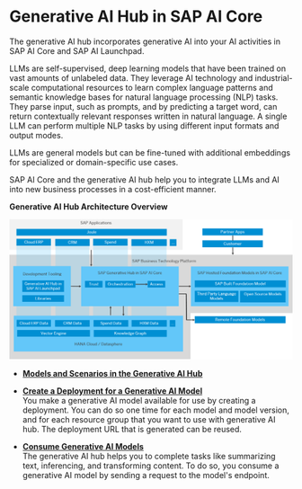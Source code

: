 <!-- loio7db524ee75e74bf8b50c167951fe34a5 -->

# Generative AI Hub in SAP AI Core

The generative AI hub incorporates generative AI into your AI activities in SAP AI Core and SAP AI Launchpad.

LLMs are self-supervised, deep learning models that have been trained on vast amounts of unlabeled data. They leverage AI technology and industrial-scale computational resources to learn complex language patterns and semantic knowledge bases for natural language processing \(NLP\) tasks. They parse input, such as prompts, and by predicting a target word, can return contextually relevant responses written in natural language. A single LLM can perform multiple NLP tasks by using different input formats and output modes.

LLMs are general models but can be fine-tuned with additional embeddings for specialized or domain-specific use cases.

SAP AI Core and the generative AI hub help you to integrate LLMs and AI into new business processes in a cost-efficient manner.

  
  
**Generative AI Hub Architecture Overview**

![](images/LLM_Infrastructure_8b7110e.png "Generative AI Hub Architecture Overview")

-   **[Models and Scenarios in the Generative AI Hub](models-and-scenarios-in-the-generative-ai-hub-729dd9e.md)**  

-   **[Create a Deployment for a Generative AI Model](create-a-deployment-for-a-generative-ai-model-b32e7a8.md "You make a generative AI model available for use by creating a deployment. You can do so one time for each model and model version, and
		for each resource group that you want to use with generative AI hub. The deployment
		URL that is generated can be reused.")**  
You make a generative AI model available for use by creating a deployment. You can do so one time for each model and model version, and for each resource group that you want to use with generative AI hub. The deployment URL that is generated can be reused.
-   **[Consume Generative AI Models](consume-generative-ai-models-bf0373b.md "The generative AI hub helps you
		to complete tasks like summarizing text, inferencing, and transforming content. To do so,
		you consume a generative AI model by sending a request to the model's endpoint.")**  
The generative AI hub helps you to complete tasks like summarizing text, inferencing, and transforming content. To do so, you consume a generative AI model by sending a request to the model's endpoint.

